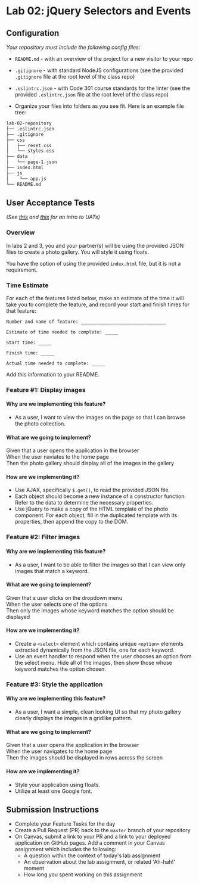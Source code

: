 # Lab 02: jQuery Selectors and Events

## Configuration

_Your repository must include the following config files:_

- `README.md` - with an overview of the project for a new visitor to your repo
- `.gitignore` - with standard NodeJS configurations (see the provided `.gitignore` file at the root level of the class repo)
- `.eslintrc.json` - with Code 301 course standards for the linter (see the provided `.eslintrc.json` file at the root level of the class repo)

- Organize your files into folders as you see fit. Here is an example file tree:

```sh
lab-02-repository
├── .eslintrc.json
├── .gitignore
├── css
│   ├── reset.css
│   └── styles.css
├── data
│   └── page-1.json
├── index.html
├── js
│    └── app.js
└── README.md
```

## User Acceptance Tests

*(See [this](https://usersnap.com/blog/user-acceptance-testing-right/) and [this](https://www.techopedia.com/definition/3887/user-acceptance-testing-uat) for an intro to UATs)*

### Overview

In labs 2 and 3, you and your partner(s) will be using the provided JSON files to create a photo gallery. You will style it using floats.

You have the option of using the provided `index.html` file, but it is not a requirement.

### Time Estimate

For each of the features listed below, make an estimate of the time it will take you to complete the feature, and record your start and finish times for that feature:

```
Number and name of feature: ________________________________

Estimate of time needed to complete: _____

Start time: _____

Finish time: _____

Actual time needed to complete: _____
```

Add this information to your README.

### Feature #1: Display images

#### Why are we implementing this feature?

- As a user, I want to view the images on the page so that I can browse the photo collection.

#### What are we going to implement?

Given that a user opens the application in the browser  
When the user naviates to the home page  
Then the photo gallery should display all of the images in the gallery  

#### How are we implementing it?

- Use AJAX, specifically `$.get()`, to read the provided JSON file.
- Each object should become a new instance of a constructor function. Refer to the data to determine the necessary properties.
- Use jQuery to make a copy of the HTML template of the photo component. For each object, fill in the duplicated template with its properties, then append the copy to the DOM.

### Feature #2: Filter images

#### Why are we implementing this feature?

- As a user, I want to be able to filter the images so that I can view only images that match a keyword.

#### What are we going to implement?

Given that a user clicks on the dropdown menu  
When the user selects one of the options  
Then only the images whose keyword matches the option should be displayed  

#### How are we implementing it?

- Create a `<select>` element which contains unique `<option>` elements extracted dynamically from the JSON file, one for each keyword.
- Use an event handler to respond when the user chooses an option from the select menu. Hide all of the images, then show those whose keyword matches the option chosen.

### Feature #3: Style the application

#### Why are we implementing this feature?

- As a user, I want a simple, clean looking UI so that my photo gallery clearly displays the images in a gridlike pattern.

#### What are we going to implement?

Given that a user opens the application in the browser  
When the user navigates to the home page  
Then the images should be displayed in rows across the screen  

#### How are we implementing it?

- Style your application using floats.
- Utilize at least one Google font.

## Submission Instructions

- Complete your Feature Tasks for the day
- Create a Pull Request (PR) back to the `master` branch of your repository
- On Canvas, submit a link to your PR and a link to your deployed application on GitHub pages. Add a comment in your Canvas assignment which includes the following:
  - A question within the context of today's lab assignment
  - An observation about the lab assignment, or related 'Ah-hah!' moment
  - How long you spent working on this assignment
